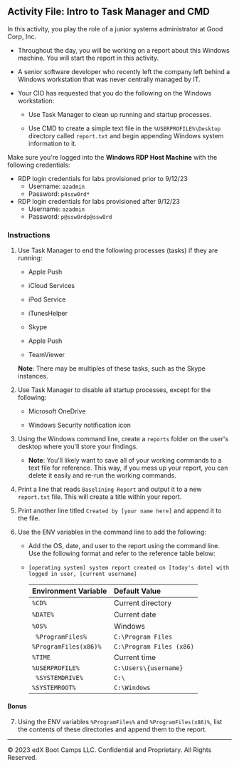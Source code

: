 ## Activity File: Intro to Task Manager and CMD

In this activity, you play the role of a junior systems administrator at Good Corp, Inc.

- Throughout the day, you will be working on a report about this Windows machine. You will start the report in this activity.

- A senior software developer who recently left the company left behind a Windows workstation that was never centrally managed by IT. 

- Your CIO has requested that you do the following on the Windows workstation:

   - Use Task Manager to clean up running and startup processes.

   - Use CMD to create a simple text file in the `%USERPROFILE%\Desktop` directory called `report.txt` and begin appending Windows system information to it.

Make sure you're logged into the **Windows RDP Host Machine** with the following credentials:

  - RDP login credentials for labs provisioned prior to 9/12/23
    - Username: `azadmin`
    - Password: `p4ssw0rd*`
  - RDP login credentials for labs provisioned after 9/12/23
    - Username: `azadmin`
    - Password: `p@ssw0rdp@ssw0rd`

### Instructions 

1. Use Task Manager to end the following processes (tasks) if they are running:

   - Apple Push

   - iCloud Services

   - iPod Service

   - iTunesHelper

   - Skype

   - Apple Push

   - TeamViewer 

    **Note**: There may be multiples of these tasks, such as the Skype instances.

2. Use Task Manager to disable all startup processes, except for the following:

   -  Microsoft OneDrive

   -  Windows Security notification icon

3. Using the Windows command line, create a `reports` folder on the user's desktop where you'll store your findings.

   - **Note**: You'll likely want to save all of your working commands to a text file for reference. This way, if you mess up your report, you can delete it easily and re-run the working commands.

4. Print a line that reads `Baselining Report` and output it to a new `report.txt` file. This will create a title within your report.

5. Print another line titled `Created by [your name here]` and append it to the file.

6. Use the ENV variables in the command line to add the following:

   - Add the OS, date, and user to the report using the command line. Use the following format and refer to the reference table below: 
   
   - `[operating system] system report created on [today's date] with logged in user, [current username]`  

      | Environment Variable | Default Value          |
      | :------------------- | :--------------------- |
      | `%CD%`                 | Current directory      |
      | `%DATE%`               | Current date       |
      | `%OS%`                 | Windows                |
      |` %ProgramFiles%`     | `C:\Program Files`       |
      | `%ProgramFiles(x86)%`  | `C:\Program Files (x86)` |
      | `%TIME`                | Current time       |
      | `%USERPROFILE%`        | `C:\Users\{username}`    |
      |` %SYSTEMDRIVE%`        | `C:\`                    |
      | `%SYSTEMROOT%`         | `C:\Windows`             |

#### Bonus

7. Using the ENV variables `%ProgramFiles%` and `%ProgramFiles(x86)%`, list the contents of these directories and append them to the report.

----

© 2023 edX Boot Camps LLC. Confidential and Proprietary. All Rights Reserved.
